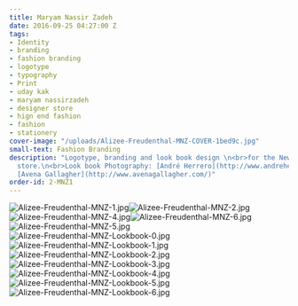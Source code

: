 ```yaml
---
title: Maryam Nassir Zadeh
date: 2016-09-25 04:27:00 Z
tags:
- Identity
- branding
- fashion branding
- logotype
- typography
- Print
- uday kak
- maryam nassirzadeh
- designer store
- hign end fashion
- fashion
- stationery
cover-image: "/uploads/Alizee-Freudenthal-MNZ-COVER-1bed9c.jpg"
small-text: Fashion Branding
description: "Logotype, branding and look book design \n<br>for the New York designer
  store.\n<br>Look book Photography: [André Herrero](http://www.andreherrero.com/)\n<br>Styling:
  [Avena Gallagher](http://www.avenagallagher.com/)"
order-id: 2-MNZ1
---
```


![Alizee-Freudenthal-MNZ-1.jpg](/uploads/Alizee-Freudenthal-MNZ-1.jpg)![Alizee-Freudenthal-MNZ-2.jpg](/uploads/Alizee-Freudenthal-MNZ-2.jpg)![Alizee-Freudenthal-MNZ-4.jpg](/uploads/Alizee-Freudenthal-MNZ-4.jpg)![Alizee-Freudenthal-MNZ-6.jpg](/uploads/Alizee-Freudenthal-MNZ-6.jpg)![Alizee-Freudenthal-MNZ-5.jpg](/uploads/Alizee-Freudenthal-MNZ-5.jpg)![Alizee-Freudenthal-MNZ-Lookbook-0.jpg](/uploads/Alizee-Freudenthal-MNZ-Lookbook-0.jpg)![Alizee-Freudenthal-MNZ-Lookbook-1.jpg](/uploads/Alizee-Freudenthal-MNZ-Lookbook-1.jpg)![Alizee-Freudenthal-MNZ-Lookbook-2.jpg](/uploads/Alizee-Freudenthal-MNZ-Lookbook-2.jpg)![Alizee-Freudenthal-MNZ-Lookbook-3.jpg](/uploads/Alizee-Freudenthal-MNZ-Lookbook-3.jpg)![Alizee-Freudenthal-MNZ-Lookbook-4.jpg](/uploads/Alizee-Freudenthal-MNZ-Lookbook-4.jpg)![Alizee-Freudenthal-MNZ-Lookbook-5.jpg](/uploads/Alizee-Freudenthal-MNZ-Lookbook-5.jpg)![Alizee-Freudenthal-MNZ-Lookbook-6.jpg](/uploads/Alizee-Freudenthal-MNZ-Lookbook-6.jpg)